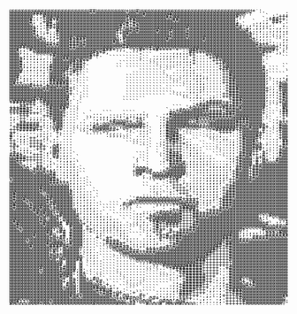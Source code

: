 <pre style="font: 10px/5px monospace;">@@@@@@@@@@@@@@@@@@@@@@@@##@@@@@@@@@+@@#@@@@@@@@@@@@@@@@@@@@@@@@@@@@@@@@@@+':.       `.:;';,,
@@@@@@@###@@@@@@@@@@@@@@@@@@@@@@@@@@@@@@#@@@@@@@#@@@@@@@@@@@@@@@@@@@@@@':`        .:#@@@@#::
@@@@@@@;:;#@@@@@@@@@@@@@@@@@@@@@@@@#@@@@@@@@@@@##@@@@@@@@@@@@@@@@@@@#;.      `,;'+++#@@@@@;:
@@@@@@#,.:+@#+#@@@@@@@@@@@@@@@@@@@@+##@@@@@@@@@@@##@@@@@@@@@@@@@@@@@;       `:+##++''#@@@#;:
@@@@@@#,`,+@#'@@@@@@@@@@@@@@@@@@@@@#+#@@@@@@@@@@@@@@@@@@@@@@@@@@@@@@;`   `.,:;'##+'';'+@@+:,
@@@@@@@;.:'##+@@@@@@@@@@@@@@@@@@@#+#+#+@@@@@@@@@@@@@@@@@@@@@@@@@@@@@#:`.,:;;;:,:'';''''+#',.
@@@@@@@+::'##+@@@@@@@@@@@@@@@@@@@#+@+@#@@@@@@@@@@@@@@#@@@@@@@@@@@@@@@#';;';;;:..,,::;''++;..
@@@@@@@#;:'+''#@@@@@@@@@@@@@@@@@#+@@#@#@@@@@#@@@#@@@@+@@@@@@@@@@@@@@@@@#;::;'':,,,.,;+###;.`
@@@@@@@#;:;+;:#@@@@@@@@@@@@@@@@@++@#@@@@@@@@@@@@+@@@@#@@@@@@@@@@@@@@@@@@+;::;;:,::::'+#@@'..
@@@@@@@@+''';;+@@@@@@@@@@@@@@@@@+'@@@@@@@@@@@@@@#@@@@#@@@@@@@@@@@@@@@@@@#':,,,...,:'+##@@'.`
@@@@@@@@@#+';;+@@@#+###@@@@@@@@@@;#@@@@@@@@@@@@#@@@@@@@@@@#@@@@@@@@@@@@@@+;,...```,;'+##+;``
@@@@@@@@@@@'';'@@@###@+@@@@@@@@#@'+@@@@@@@@@@@@@@@@@@@@@@@@@@@@@@@@@@@@@@@'::,..``,:''+';,``
@@@@@@@@@@@##+#@@@###@#@@@@@@@@@@@#@@@@@@@@@@@@@@@@@@@@@@@@@@@@@@@@@@@@@@@#+++';::,,::,.``  
@@@##@@@@@@@@@@@@@##@@@@@@@@@@@@@@##@@@@@@#@@@@@@@@@@@@@@@@@@@@@@@@@@@@@@@@#@@@@+':,.`      
@@#;;'#@@@@@@@@@@@@@@@@@@@@@###+;,;'';;#+'++#++++'+'''@##@@@@@@@@@@@@@@@@@@#@@@#+',``       
@@@;::'+@@@@@@@@@@@@@@@@@#++#,       ` ;`````....,,,:;##+++@@@@@@@@@@@@@@@@@#++';,```       
@@@';::;''''+#@@@@@@@@@@#+#.       ````:```...,,,,:::;++'''++@@@@@@@@@@@@@@@+;.` ```..`     
@@@+;::;;;,::@@@##@@@@@@#'`   `````````,``..,,,,,:::::'+''''++#@@@@@@@@@@@@@'.    ```..`    
@@@#':::::,,;@@@@@@#+#++` `        ```````......,,,,:;;+'''''+++@@@@@@@@@@@@;        ```   `
@@@#;:,::,,,;@@@@@####+.         ```````````......,,::;+''''''++#@@@@@@@@@@@'        ``  ``.
@@@#;,,,,,,,#@@@@@+###:         `` ``````````.......,:;''''''''++@@@@@@@@@@@+`    ``` `` ``.
@@@@':,:,,::#@@@@#+@##`         `` ```````````.```..,,:;'''''''+##@@@@@@@@@@#,``` `..`...,,;
@@@#::::,:;'@@@@#++#+:``               ```````.``....,:;''''''''++@@@@@@@@@@@;```  `.,;+++##
@@@',.,,,,;'@@@@+++'+```             ``````````.....,,::;;''''''++#@@@@@@@@@@;`````.;+#@@@@#
@@#:,.....,;@@@@#+'';``            `````````````.....,:;;;;;''''++#@@@@@@@@@@;.....;+@@@@###
@@+';::,,,.,##@@@#;'.```           ``````````````..`.,,:;;''''''++##@@@@@@@@@;`.,;'+@@@@#+''
@#++'';;:::;######''````           `````````````````..,,:;;'''''++##@@@@@@@@@;`.:+@@@@@#+'''
@@@@@@#+++'+@@##@#';```            ``````````````````.,,:;;''''''+##@@@@@@@@@'..'#@@@@@+''';
@@@@@@@@@@##@@@@@#+.````           ``````````` ``````.,,:;;''''''+###@@@@@@@@+,,'#@@@@#';;;:
@@@@@@@@@@@@@@@@@#+``.``           ``````````````.....,,:;'''''''+###@@@@@@@@+.,;+@@@@+';::,
@@@@@@@@@@@@@@@@@@+ `.``           ```````````````..,,::;'''''''++###@@@@@@@@;,,:+#@@@#+':::
@@@@@@@@@@@@@@@@@@'``.``           ```````````` ````..,,;;'';;''++###@@@@@@@@;..:+#@@@@@#+''
@@@@@@@#+#@@@@@@@#,`.```          ```````           ``..::;;;'''''+###@@@@@@@;..:+#@@@@@@#++
+####@##'+#@@@@@@@.`.`            `````                .,;'+####+++###@@@@@@@:..,+@@@@@@@#++
'''+++++';+#@@@@@@...`                                .:+######@@#+##@@@@@@@@,```'@@@@@#+';;
+++##++';;;+#@@##+...                            ```,'+@@@##++++####@#@@@@@@#.` `'#@@##+'::,
######+'';'+#@@@#'..`                          `:;+#@@@@@@##+++++#@#@@@@@@@@+.` `;###+'';:,,
+++###+++''+#@@@+:..`   `...```   ````.,:,    .,#@@@@@@@@@@@####+###@@@@@@@@+.```'##++';::,:
;''+++''''++#@@@+...` `.,,..,,:::;';;;;;:.   .,'#@@@@@@@@@@@#######@@@@@@@@@'.``.'++'';;;::,
:;'++';;;;;'+@@@;...` .``.,:;;;;'''+''++:`  `.;+@@@@@@@@#+++##@@@@@@@###@@@@'``.,'+'';:;;;;:
:''++'''''::;#@@;...`..`.,:'''+#@@@++'+@'.   .:+@@@@@@:;#@@@@@@@@@@@####@@@@'``.,+++';::;';:
;'+######';,:+@@,.......,;+;@@@@@@#@@@@@+,   ,;#@@@@@@@@@. ,@@@@@@@@##@#@@@@+:`.:#@@#+'''++'
'+#####@#+',:@@@......,:'#@@@@.` .@@#@##+:   ,'#@@@@#@@@@##@@@@@@@@@##@@#@@##+..,#@@@@#####+
+++#####++'.`;#+...``.,:+@@#@@##+'';,`.;:,`  ,'#@@+',,.```..;+######+#@@@@@'#'.`,#@@@@@@###+
++''''''';:,``+,...` ``.....`,,,..`.`  ,:,`  ,'#@@#'...```..,,'++++''+@@@@@++'.`.+@@@@@@#++'
#'';;''';;:,' ;`...`   `   ``.,,,,..``..,.`  .'#@##+.`````..,,;;'''''+@@@@##''.`.+@@@@@@#'''
#'';;'++'';,'.:`...           ```````.....   .'#@##+;..``` `..,:;;'''+#@@@#+''..,+@@@@@@#+++
++';;'++++'`.;,....               ```.....`  .;+###+',.``   ``.,::;;'+#@@#+;''..,'##@@@@@###
++''''++++'``.,,...                ````...`  .;++#+++;,..``  `...,,;'+#@@#@+.;..,'####@@@###
+#+'''+++#+`,@#,,..                  `` `.` ``:+++++';:,..````....,:'+#@@#@#,'..,+#@@@@@@#++
;+';;;''+++`'@@:,..                      .` ``:+++++'';:,.`````...,:'+#@@###:;..,+@@@@@@@##'
'+';::;''+',;@@.,..                      .  `.:+#+++'';:,..`````..,:'+#@@++'+;`.,#@@@@@##@#+
###+'''+++':`@;.,,.`                  ```.  `.:+###+'';;:,...```..,:'##@#++:#:`.:#@@@@++###+
@@###+++++''.+#,:,..`                 ,``.   `,+####'''::,,.,.```.,;+#@@@'++@:`.;@@@@#;:'++'
@@###+++++'';`',:,,..                `,``.   .,+#+##'';;::,,,.....:;+#@@@'#'@+''#@@@@@',,:::
@@@+'::'++'';.'.:::,`                .` `.   .:'###@#;;;;:,,,,...,:'+#@@@'#'@@@@@@@@@@@',`.;
@@@@+;:'++';:`;,:::,.                ;:.,.    .'#@@@@::;::::,,,,,:;'+#@@#+##@@@@@@@@@@@@@++#
@@@@@@'+##+';,.:::::.`               '@@@+    .+@@@@@::::::,::::::;'##@@+##@@@@@@@@@@@@@@@@@
@@@@@@@#@@#++;..,:;:,``              +@@#@#,.;+@@@@@@,,::::::::::;'+#@@@+##@@@@@@@@@@@@@@@@@
@@@@@@@@@@@@##..:::;,``              ;@#''+@@@@@@@@@#.,,::::;;;;;;'+#@@@+##@@@@@@@@@@@@@@@@@
@@@@@@@@@@@@@#:,:::;:..              `'';.,@@@@##@@#'`.,,,:;;;;;;;'+#@@@+#@@@@@@@@@@@@@@@@@@
+@@@@@@@@@@@##+,;';::..`                ` `.'+':++#':`.,,,:;;;;;;'++@@@@#@@@@@@@@@@@@@@@@@@@
@@@@@@@@@@@@###+++;;:..`                  ``.``:+++';,,,,,,:;;;;''++@@@@@@@@@@@@@@@@@@@@@@@@
@@@@@@@@@@@@@@@@@@;::,.``               ``.,..`,'+++';,,,,,:;;;''++#@@@@@@@@@@@@@@@@@@@@@@@@
@@@@@@@@@#@@@@@@@@;::,.``               ``.,..`.'++++';:,:,::;;'++##@@@@@@@@@@@@@@@@@@@@@@@@
@@@@@@@@@#@@@@@@@@+::,...`                .,,...;'++++';:::::;;'++##@@@@@@@@@@@@@@@@@@@@@@@@
@#@@@@@@@@'@@@@@@@#;:,,..``                .,,` :''+++'';::::;;'+###@@@@@@@@@@@@@@@@@@@@@@@@
@#@@@@@@@@@+@@@@@@@:,,,...`            .;;:,`.,;'''''++''::::;;'+###@@@@@@@@@@@@@@@@@@@@@@@@
@#@@#@@@@@@##@@@@@@:,::,..`         `'#@@@@@@@@@@@@#+++++':;;;'+###@@@@@@@@@@@@@@@@@@@@@@@@@
@@@@@+@@@@@#+@@@@@@;,::,,..      `.'@@@@@@@@@@@@@@@@@###+';;;''+###@@@@@@@@@@@@@@@@@@@@@@@@@
@#@@@@+@@@@@##@@@@@;::,,,..`  ```,#@#'.`   `,.,..++@@@@@#'';'''+###@@@@@@@@@@@@@@@@@@@@@@@@@
@#@@@@#@@#@@++@@@@@';::,,,.``````.,..       ``.`.:'+##@@+''''+'+##@@@@@@@@@@@@@@@@@@@@@@@@@@
@@@@@@@#@@@@@#@@@@@@;::::,..````  ```.``   `..,,;++#####+''++++#@@@@@@@@@@@@@@@@@@@@@@@@@@@@
@@@@@@@@#@#@@++@@@@@';::;:,.`.`` ````.,,::;'+#@@#@@#+++##+++###@@@@@@@@@@@@@@@@@@@@@@@@@@@@@
@@@@@@@@@@@@@@+#@@@@#';:::,,...``````.,:''+#@@@@@@@#+++#####@@@@@@@@@@@@@@@':,#@@@@@@@@@@@@@
@@@@@@@@@+@'@@#;@@@@@;;;::::,:,..````.,:'+#@@@@@@@@#+++##@@@@@@@@@@@@@@@@@@+:.`  @@@@@@@@@@@
@#@@@@@@@#@@@@@,+@@@@+';;::::;:,..`.`.,:;'+##@#@@@@#++++#@@@@@@@@@@@@@@@@@@@;`.`., +@@@@@@@@
@@#@@@@@@@#@@@@# #@@@@+';;;::;;;:,....,,;;'+#++####++++##@@@@@@@@@@@@@@@@@@@@#`.: '###@@@@@@
@@#@@@@@@@@@@@@@ '#@@@'+';::;;;;;:..```..;'+#++++++++++#@@@@@@@@@@@@@@@@@@@@@@@@##@@#+@ @@@@
@@@+@@@@@@@@@:.@: +@@@,++;;:;;;';;,.`` `.,;+#++'+''+++##@@@@@@@@@@@@@@+:  `'#@@@@@@@##@@@@@@
@@@@@@@@@@@#@'+## #@@@,:+';;''''';,.`  ``,'++#''#++###@@@@@@@@@@@@@@@;;:,,,:;+++'#@@@@@@@@@#
@@@@@@@#@@@@#@:,# #@@@,..';;''''';:.`````,;'+++#'+##@@@@@@@@@@@@@@#@@;;:::;''#######@@@@@@@@
@@@@@@@@@@@@+@+##,#@@@,,..+''++''';:...`..:;'#+#####@@@@@@@@@@@@###@@;'''#####@@@@@@@@@@@@@@
@@@@@+@@@@@@#@@@+;@@@@,,.. '+#+++'':,....,::'+''++#@@@@@@@@@@@@@##@@@###@@@@@@@@@@@@@@@@@@@@
@@@@@@@@@@@#@@@@@'#@@@.,..` ,####++':,..,,:;;'''++#@@@@@@@@@@@@#+##@@@@@@@@@@@@@@@@@@@@@@@@@
@@@@@@#@@@@@####@#@@@@,,..```.@@##++;::,:;;;'''++#@@@@@@@@@@@@##+##@@@@@@@@@@@@@@@@@@@@@@@@@
@@@@@@@@@@@@#@#,@@@@@;.,,.`````@@@##+''''++++###@@@@@@@@@@@@@##+++#@@@@@@@@@@@@@@@@@@@@@@@@@
@@@@@@@@@@@@+#+`@@@@@;.,,..```` +@@@###++###@@@@@@@@@@@@@@@@##++++#@@@@@@@@@@@@@@@@@@@@@@@@@
@@@@@@@@@@@@+@++@@@@@;`,,,.````..,@@@@@@@@@@@@@@@@@@@@@@@@@##+++++#@@@@@@@@@@@@@@@@@@@@@@@@@
@@@@@@@@@@@@#@#@@@@@@@`.,,.`````....@@@@@@@@@@@@@@@@@@@@@@@#++++++#@@@@@@@@@@@@@@@@@@@@@@@@@
@@@@@@@@@@@@@@;@+@@@##`..,..````.....:@@@@@@@@@@@@@@@@@@###+++++++#@@@@@@@@@@@@@@@@@@@@@@@@@
@@@@@@@@@@@@@@@@ @@@ @ `.,..````......`.,;#@@@@@@@@@@@@@###++++++++@@@@@@@@@@@@@@@@@@@@@@@@@
@@@@@@@@@@@@@@@#:@@@ @ `....````............;'#@@@@@@#####+++++++++@@@@@@@@@@@@@@@@@@@@@@@@@
@@@@@@@@@#@@@@@+#@@@ @.`....````...........`..:'+#########+++++''+#@@@@@@@@@@@@@@@@@@@@@@@@@
@@@@@@@@@+@@@@@#@@@#;@, ....````.........````..`:'+#######+++++'''#@@@@@@@@@@@@@@@@@@@@@@@@@
@@@@@@@@@@@@@@@@@@@::@+``...`````........````...,:'+######+++++'''#@@@@@@@@@@@@@@@@@@@@@@@@@
@@@@@@@@@@@@@@@#@#@':@@`',````````.......```````..;++######+++'';'#@@@@@@@@@@@@@@@@@@@@@@@@@
@@@@@@@@@@@@@@@@+ @+:@@+;#@``.`````.,....```````..:'+######++';:;'#@@#;'@@@@@@@@@@@@@@@@@@@@
@@@@@@@@@@@@@@@@+;@#:@@@@'+#.``````.....`````````.,'+######++':,;'#@@@+';#@@@@@@@@@@@@@@@@@@
@@@@@@@@@@@@@@@@'#@@,@@@@@@+`+,`` ``...`````````.,;+######++'',,;+#@@@@#+#@@@@@@@@@@@@@@@@@@
@@@@@@@@@@@@@@@@+@@@,@@@@##@@':',````````````....,;+######++';.,'+#@@@@@@@@@@@@@@@@@@@@@@@@@
@@@@@@@@@@@@@@@@@@@@,@@@@@###@#'',:```..````.....,;+####+++';,.:'+####@@@@@@@@@@@@@@@@@@@@@@
@@@@@@@@@@@@@@@@@@@@'@@@@@@+#@#+@+.`'+``````...,,:'####++++':..;'++###@@@@@@@@@@@@@@@@@@@@@@
@@@@@@@@@@@@@@@@@@#@#+@@@@@@@@#+#:@@', #+'. ...,,;'###+++'';,..;++++##@@@@@@@@@@@@##@@@@@@@@
@@@@@@@@@@@@@@@@@@@@@@@@@@@@@@@@+++##@@+; @#+':..,;++++''';:.`.;'++++#@@@@@@@@@@@@@ @@@@@@@@
@@#;:'@@@@@@+@@@@@@@@@@@@@@@@@@@@@@'++'@@@+,`@#@@'@@#;''';:,..,;'+++++#@@@@@@@@@@@@:#@@@@@@@
#@@@@@@@@+@@@@@@@@@@@@@@@#@@@@@@#@@@##'''#@@@#'@@@@#@@@@;:....,;'++++++@@@@@@@@@@@,'@@@@@@@@
</pre>